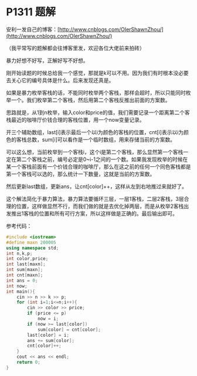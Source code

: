 # P1311 题解

安利一发自己的博客：[http://www.cnblogs.com/OIerShawnZhou/](http://www.cnblogs.com/OIerShawnZhou/)

（我平常写的题解都会往博客里发，欢迎各位大佬前来拍砖）

暴力好想不好写，正解好写不好想。

刚开始读题的时候总给我一个感觉，那就是k可以不用。因为我们有时根本没必要去关心它的编号具体是什么。后来发现还真是。

如果是暴力枚举客栈的话，不能同时枚举两个客栈，那样会超时，所以只能同时枚举一个。我们枚举第二个客栈，然后用第二个客栈反推出前面的方案数。

思路就是，从1到n枚举，输入color和price的值，我们需要记录一个距离第二个客栈最近的咖啡厅价钱合理的客栈位置，用一个now变量记录。

开三个辅助数组，last[i]表示最后一个以i为颜色的客栈的位置，cnt[i]表示以i为颜色的客栈总数，sum[i]可以看作是一个临时数组，用来存储当前的方案数。

可以这么想，当前枚举到一个客栈i，这个i是第二个客栈，那么显然第一个客栈一定在第二个客栈之前，编号必定是0~i-1之间的一个数。如果我发现枚举的时候在某一个客栈前面有一个价钱合理的咖啡厅，那么在这之前的任何一个同色客栈都是第一个客栈可以选的，那么统计一下数量，这就是当前的方案数。

然后更新last数组，更新ans，让cnt[color]++，这样从左到右地推过来就好了。

这个解法简化于暴力算法，暴力算法要循环三层，一层1客栈，二层2客栈，3层合理的位置，这样做显然不行，而我们做的就是去优化掉两层，而是从枚举2客栈出发推出1客栈的位置和所有可行方案，所以这样做是正确的。最后输出即可。

参考代码：

```cpp
#include <iostream>
#define maxn 200005
using namespace std;
int n,k,p;
int color,price;
int last[maxn];
int sum[maxn];
int cnt[maxn];
int ans = 0;
int now;
int main(){
    cin >> n >> k >> p;
    for (int i=1;i<=n;i++){
        cin >> color >> price;
        if (price <= p)
            now = i;
        if (now >= last[color])
            sum[color] = cnt[color];
        last[color] = i;
        ans += sum[color];
        cnt[color]++;
    }
    cout << ans << endl;
    return 0;
}
```